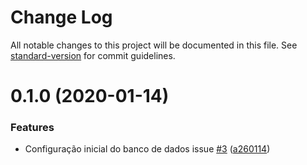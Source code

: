 # Change Log

All notable changes to this project will be documented in this file. See [standard-version](https://github.com/conventional-changelog/standard-version) for commit guidelines.

# 0.1.0 (2020-01-14)


### Features

* Configuração inicial do banco de dados issue [#3](https://github.com/denissoliveira/dpc_calma_01/issues/3) ([a260114](https://github.com/denissoliveira/dpc_calma_01/commit/a260114))

